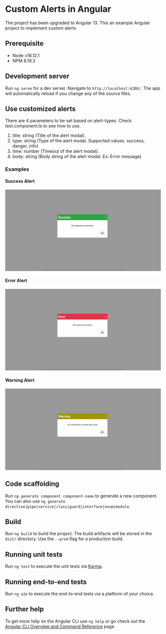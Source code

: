 # Custom Alerts in Angular

The project has been upgraded to Angular 13. This an example Angular project to implement custom alerts

## Prerequisite

* Node v18.12.1
* NPM 8.19.2

## Development server

Run `ng serve` for a dev server. Navigate to `http://localhost:4200/`. The app will automatically reload if you change any of the source files.

## Use customized alerts

There are 4 parameters to be set based on alert-types.
Check test.component.ts to see how to use.

1. title: string (Title of the alert modal).
2. type: string (Type of the alert modal. Supported values. success, danger, info)
3. time: number (Timeout of the alert modal).
4. body: string (Body string of the alert modal. Ex: Error message)

### Examples

#### Success Alert

![success](./success_alert.jpeg)

#### Error Alert

![success](./error_alert.jpeg)

#### Warning Alert

![success](./warning_alert.jpeg)

## Code scaffolding

Run `ng generate component component-name` to generate a new component. You can also use `ng generate directive|pipe|service|class|guard|interface|enum|module`.

## Build

Run `ng build` to build the project. The build artifacts will be stored in the `dist/` directory. Use the `--prod` flag for a production build.

## Running unit tests

Run `ng test` to execute the unit tests via [Karma](https://karma-runner.github.io).

## Running end-to-end tests

Run `ng e2e` to execute the end-to-end tests via a platform of your choice.

## Further help

To get more help on the Angular CLI use `ng help` or go check out the [Angular CLI Overview and Command Reference](https://angular.io/cli) page.
